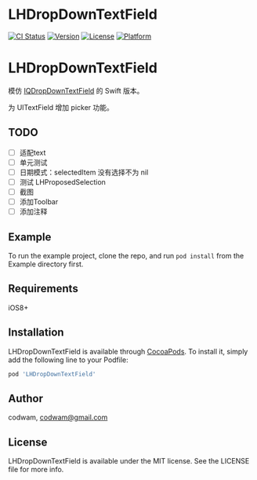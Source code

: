 # LHDropDownTextField

[![CI Status](http://img.shields.io/travis/codwam/LHDropDownTextField.svg?style=flat)](https://travis-ci.org/codwam/LHDropDownTextField)
[![Version](https://img.shields.io/cocoapods/v/LHDropDownTextField.svg?style=flat)](http://cocoapods.org/pods/LHDropDownTextField)
[![License](https://img.shields.io/cocoapods/l/LHDropDownTextField.svg?style=flat)](http://cocoapods.org/pods/LHDropDownTextField)
[![Platform](https://img.shields.io/cocoapods/p/LHDropDownTextField.svg?style=flat)](http://cocoapods.org/pods/LHDropDownTextField)

LHDropDownTextField
===================

模仿 [IQDropDownTextField](https://github.com/hackiftekhar/IQDropDownTextField) 的 Swift 版本。

为 UITextField 增加 picker 功能。

## TODO

- [ ] 适配text
- [ ] 单元测试
- [ ] 日期模式：selectedItem 没有选择不为 nil
- [ ] 测试 LHProposedSelection
- [ ] 截图
- [ ] 添加Toolbar
- [ ] 添加注释

## Example

To run the example project, clone the repo, and run `pod install` from the Example directory first.

## Requirements

iOS8+

## Installation

LHDropDownTextField is available through [CocoaPods](http://cocoapods.org). To install
it, simply add the following line to your Podfile:

```ruby
pod 'LHDropDownTextField'
```

## Author

codwam, codwam@gmail.com

## License

LHDropDownTextField is available under the MIT license. See the LICENSE file for more info.

